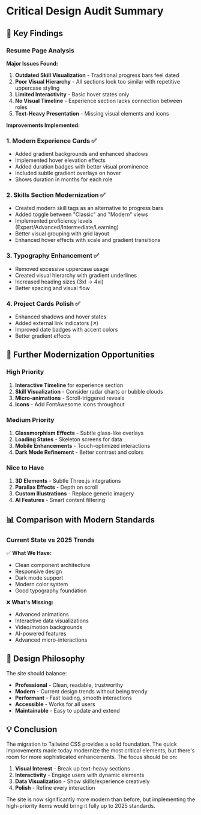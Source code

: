 # Critical Design Audit Summary

## 🎯 Key Findings

### Resume Page Analysis

**Major Issues Found:**
1. **Outdated Skill Visualization** - Traditional progress bars feel dated
2. **Poor Visual Hierarchy** - All sections look too similar with repetitive uppercase styling
3. **Limited Interactivity** - Basic hover states only
4. **No Visual Timeline** - Experience section lacks connection between roles
5. **Text-Heavy Presentation** - Missing visual elements and icons

**Improvements Implemented:**

### 1. Modern Experience Cards ✅
- Added gradient backgrounds and enhanced shadows
- Implemented hover elevation effects
- Added duration badges with better visual prominence
- Included subtle gradient overlays on hover
- Shows duration in months for each role

### 2. Skills Section Modernization ✅
- Created modern skill tags as an alternative to progress bars
- Added toggle between "Classic" and "Modern" views
- Implemented proficiency levels (Expert/Advanced/Intermediate/Learning)
- Better visual grouping with grid layout
- Enhanced hover effects with scale and gradient transitions

### 3. Typography Enhancement ✅
- Removed excessive uppercase usage
- Created visual hierarchy with gradient underlines
- Increased heading sizes (3xl → 4xl)
- Better spacing and visual flow

### 4. Project Cards Polish ✅
- Enhanced shadows and hover states
- Added external link indicators (↗)
- Improved date badges with accent colors
- Better gradient effects

## 🚀 Further Modernization Opportunities

### High Priority
1. **Interactive Timeline** for experience section
2. **Skill Visualization** - Consider radar charts or bubble clouds
3. **Micro-animations** - Scroll-triggered reveals
4. **Icons** - Add FontAwesome icons throughout

### Medium Priority
1. **Glassmorphism Effects** - Subtle glass-like overlays
2. **Loading States** - Skeleton screens for data
3. **Mobile Enhancements** - Touch-optimized interactions
4. **Dark Mode Refinement** - Better contrast and colors

### Nice to Have
1. **3D Elements** - Subtle Three.js integrations
2. **Parallax Effects** - Depth on scroll
3. **Custom Illustrations** - Replace generic imagery
4. **AI Features** - Smart content filtering

## 📊 Comparison with Modern Standards

### Current State vs 2025 Trends
✅ **What We Have:**
- Clean component architecture
- Responsive design
- Dark mode support
- Modern color system
- Good typography foundation

❌ **What's Missing:**
- Advanced animations
- Interactive data visualizations
- Video/motion backgrounds
- AI-powered features
- Advanced micro-interactions

## 🎨 Design Philosophy

The site should balance:
- **Professional** - Clean, readable, trustworthy
- **Modern** - Current design trends without being trendy
- **Performant** - Fast loading, smooth interactions
- **Accessible** - Works for all users
- **Maintainable** - Easy to update and extend

## 💡 Conclusion

The migration to Tailwind CSS provides a solid foundation. The quick improvements made today modernize the most critical elements, but there's room for more sophisticated enhancements. The focus should be on:

1. **Visual Interest** - Break up text-heavy sections
2. **Interactivity** - Engage users with dynamic elements
3. **Data Visualization** - Show skills/experience creatively
4. **Polish** - Refine every interaction

The site is now significantly more modern than before, but implementing the high-priority items would bring it fully up to 2025 standards.
